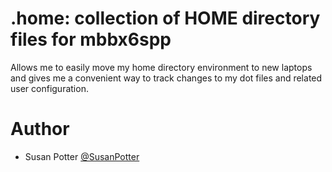 # .home: collection of HOME directory files for mbbx6spp

Allows me to easily move my home directory environment to new laptops and
gives me a convenient way to track changes to my dot files and related user
configuration.

# Author

* Susan Potter [@SusanPotter](http://twitter.com/SusanPotter)
